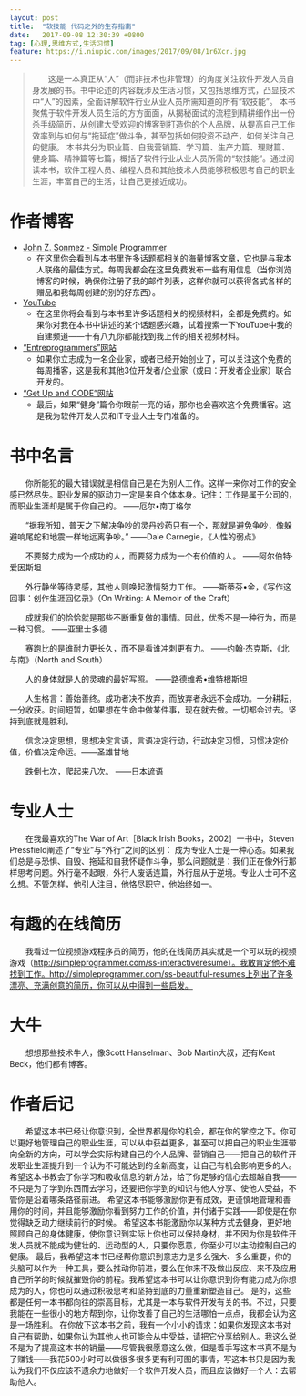 ```yaml
---
layout: post
title:  "软技能 代码之外的生存指南"
date:   2017-09-08 12:30:39 +0800
tag: [心理,思维方式,生活习惯]
feature: https://i.niupic.com/images/2017/09/08/1r6Xcr.jpg
---
```


>　　这是一本真正从“人”（而非技术也非管理）的角度关注软件开发人员自身发展的书。书中论述的内容既涉及生活习惯，又包括思维方式，凸显技术中“人”的因素，全面讲解软件行业从业人员所需知道的所有“软技能”。 本书聚焦于软件开发人员生活的方方面面，从揭秘面试的流程到精耕细作出一份杀手级简历，从创建大受欢迎的博客到打造你的个人品牌，从提高自己工作效率到与如何与“拖延症”做斗争，甚至包括如何投资不动产，如何关注自己的健康。 本书共分为职业篇、自我营销篇、学习篇、生产力篇、理财篇、健身篇、精神篇等七篇，概括了软件行业从业人员所需的“软技能”。通过阅读本书，软件工程人员、编程人员和其他技术人员能够积极思考自己的职业生涯，丰富自己的生活，让自己更接近成功。

# 作者博客

 - [John Z. Sonmez - Simple Programmer](http://simpleprogrammer.com/)
 	- 在这里你会看到与本书里许多话题都相关的海量博客文章，它也是与我本人联络的最佳方式。每周我都会在这里免费发布一些有用信息（当你浏览博客的时候，确保你注册了我的邮件列表，这样你就可以获得各式各样的赠品和我每周创建的别的好东西）。
 - [YouTube](http://youtube.com/jsonmez)
 	- 在这里你将会看到与本书里许多话题相关的视频材料，全都是免费的。如果你对我在本书中讲述的某个话题感兴趣，试着搜索一下YouTube中我的自建频道——十有八九你都能找到我上传的相关视频材料。
 - [“Entreprogrammers”网站](http://entreprogrammers.com/)
 	- 如果你立志成为一名企业家，或者已经开始创业了，可以关注这个免费的每周播客，这是我和其他3位开发者/企业家（或曰：开发者企业家）联合开发的。
 - [“Get Up and CODE”网站](http://getupandcode.com/)
 	- 最后，如果“健身”篇令你眼前一亮的话，那你也会喜欢这个免费播客。这是我为软件开发人员和IT专业人士专门准备的。
# 书中名言

　　你所能犯的最大错误就是相信自己是在为别人工作。这样一来你对工作的安全感已然尽失。职业发展的驱动力一定是来自个体本身。记住：工作是属于公司的，而职业生涯却是属于你自己的。 ——厄尔•南丁格尔

　　“据我所知，普天之下解决争吵的灵丹妙药只有一个，那就是避免争吵，像躲避响尾蛇和地震一样地远离争吵。” ——Dale Carnegie，《人性的弱点》

　　不要努力成为一个成功的人，而要努力成为一个有价值的人。 ——阿尔伯特·爱因斯坦

　　外行静坐等待灵感，其他人则唤起激情努力工作。 ——斯蒂芬•金，《写作这回事：创作生涯回忆录》（On Writing: A Memoir of the Craft）

　　成就我们的恰恰就是那些不断重复做的事情。因此，优秀不是一种行为，而是一种习惯。 ——亚里士多德

　　赛跑比的是谁耐力更长久，而不是看谁冲刺更有力。 ——约翰·杰克斯，《北与南》（North and South）

　　人的身体就是人的灵魂的最好写照。 ——路德维希•维特根斯坦

　　人生格言：善始善终。成功者决不放弃，而放弃者永远不会成功。一分耕耘，一分收获。时间短暂，如果想在生命中做某件事，现在就去做。一切都会过去。坚持到底就是胜利。

　　信念决定思想，思想决定言语，言语决定行动，行动决定习惯，习惯决定价值，价值决定命运。——圣雄甘地

　　跌倒七次，爬起来八次。 ——日本谚语



# 专业人士

　　在我最喜欢的The War of Art［Black Irish Books，2002］一书中，Steven Pressfield阐述了“专业”与“外行”之间的区别： 成为专业人士是一种心态。如果我们总是与恐惧、自毁、拖延和自我怀疑作斗争，那么问题就是：我们正在像外行那样思考问题。外行毫不起眼，外行人废话连篇，外行屈从于逆境。专业人士可不这么想。不管怎样，他引人注目，他恪尽职守，他始终如一。

# 有趣的在线简历

　　我看过一位视频游戏程序员的简历，他的在线简历其实就是一个可以玩的视频游戏（http://simpleprogrammer.com/ss-interactiveresume）。我敢肯定他不难找到工作。http://simpleprogrammer.com/ss-beautiful-resumes上列出了许多漂亮、充满创意的简历，你可以从中得到一些启发。

# 大牛

　　想想那些技术牛人，像Scott Hanselman、Bob Martin大叔，还有Kent Beck，他们都有博客。

# 作者后记

　　希望这本书已经让你意识到，全世界都是你的机会，都在你的掌控之下。你可以更好地管理自己的职业生涯，可以从中获益更多，甚至可以把自己的职业生涯带向全新的方向，可以学会实际构建自己的个人品牌、营销自己——把自己的软件开发职业生涯提升到一个认为不可能达到的全新高度，让自己有机会影响更多的人。 希望这本书教会了你学习和吸收信息的新方法，给了你足够的信心去超越自我——不只是为了学到东西而去学习，还要把你学到的知识与他人分享、使他人受益，不管你是沿着哪条路径前进。 希望这本书能够激励你更有成效，更谨慎地管理和善用你的时间，并且能够激励你看到努力工作的价值，并付诸于实践——即使是在你觉得缺乏动力继续前行的时候。 希望这本书能激励你以某种方式去健身，更好地照顾自己的身体健康，使你意识到实际上你也可以保持身材，并不因为你是软件开发人员就不能成为健壮的、运动型的人，只要你愿意，你至少可以主动控制自己的健康。 最后，我希望这本书已经帮你意识到意志力是多么强大、多么重要，你的头脑可以作为一种工具，要么推动你前进，要么在你来不及做出反应、来不及应用自己所学的时候就摧毁你的前程。我希望这本书可以让你意识到你有能力成为你想成为的人，你也可以通过积极思考和坚持到底的力量重新塑造自己。 是的，这些都是任何一本书都向往的崇高目标，尤其是一本与软件开发有关的书。不过，只要我能在一些很小的地方帮到你，让你改善了自己的生活哪怕一点点，我都会认为这是一场胜利。 在你放下这本书之前，我有一个小小的请求：如果你发现这本书对自己有帮助，如果你认为其他人也可能会从中受益，请把它分享给别人。我这么说不是为了提高这本书的销量——尽管我很愿意这么做，但是着手写这本书真不是为了赚钱——我花500小时可以做很多很多更有利可图的事情，写这本书只是因为我认为我们不仅应该不遗余力地做好一个软件开发人员，而且应该做好一个人：去帮助他人。